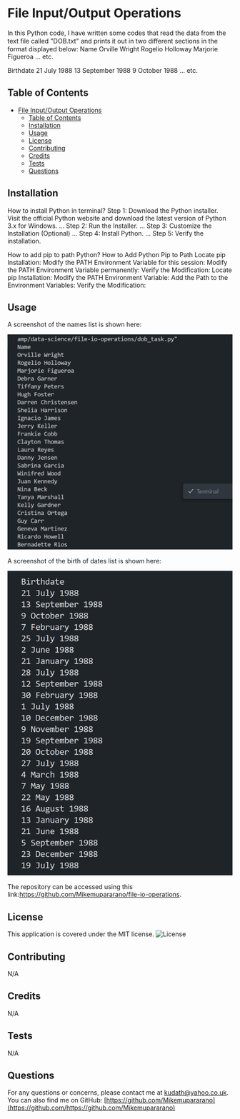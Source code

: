 # File Input/Output Operations
In this Python code, I have written some codes that read the data from the text ﬁle called "DOB.txt" and prints it out in two different sections in the format displayed below:
Name
Orville Wright
Rogelio Holloway
Marjorie Figueroa
… etc.

Birthdate
21 July 1988
13 September 1988
9 October 1988
… etc.

## Table of Contents
- [File Input/Output Operations](#file-inputoutput-operations)
  - [Table of Contents](#table-of-contents)
  - [Installation](#installation)
  - [Usage](#usage)
  - [License](#license)
  - [Contributing](#contributing)
  - [Credits](#credits)
  - [Tests](#tests)
  - [Questions](#questions)

## Installation
How to install Python in terminal?
Step 1: Download the Python installer. Visit the official Python website and download the latest version of Python 3.x for Windows. ...
Step 2: Run the Installer. ...
Step 3: Customize the Installation (Optional) ...
Step 4: Install Python. ...
Step 5: Verify the installation.

How to add pip to path Python?
How to Add Python Pip to Path
Locate pip Installation:
Modify the PATH Environment Variable for this session:
Modify the PATH Environment Variable permanently:
Verify the Modification:
Locate pip Installation:
Modify the PATH Environment Variable:
Add the Path to the Environment Variables:
Verify the Modification:


## Usage

A screenshot of the names list is shown here:

![A screenshot :](./namescreenshot.png)

A screenshot of the birth of dates list is shown here:

![A screenshot :](./birthdate-screenshot.png)

The repository can be accessed using this link:https://github.com/Mikemupararano/file-io-operations.

## License
This application is covered under the MIT license.
![License](https://img.shields.io/badge/license-MIT-blue.svg)
## Contributing
 N/A

## Credits
N/A
## Tests
N/A

## Questions
For any questions or concerns, please contact me at [kudath@yahoo.co.uk](mailto:kudath@yahoo.co.uk).
You can also find me on GitHub: [https://github.com/Mikemupararano](https://github.com/https://github.com/Mikemupararano)
